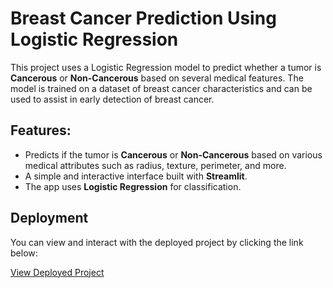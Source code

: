 # Breast Cancer Prediction Using Logistic Regression

This project uses a Logistic Regression model to predict whether a tumor is **Cancerous** or **Non-Cancerous** based on several medical features. The model is trained on a dataset of breast cancer characteristics and can be used to assist in early detection of breast cancer.

## Features:
- Predicts if the tumor is **Cancerous** or **Non-Cancerous** based on various medical attributes such as radius, texture, perimeter, and more.
- A simple and interactive interface built with **Streamlit**.
- The app uses **Logistic Regression** for classification.

## Deployment

You can view and interact with the deployed project by clicking the link below:

[View Deployed Project](<INSERT-YOUR-DEPLOYED-PROJECT-LINK-HERE>)

